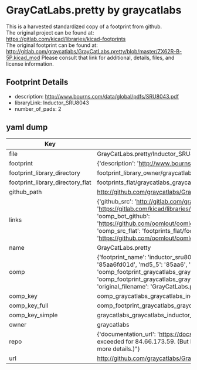 # GrayCatLabs.pretty by graycatlabs  
This is a harvested standardized copy of a footprint from github.  
The original project can be found at:  
https://gitlab.com/kicad/libraries/kicad-footprints  
The original footprint can be found at:
http://gitlab.com/graycatlabs/GrayCatLabs.pretty/blob/master/ZX62R-B-5P.kicad_mod
Please consult that link for additional, details, files, and license information.  
## Footprint Details
* description: http://www.bourns.com/data/global/pdfs/SRU8043.pdf  
* libraryLink: Inductor_SRU8043  
* number_of_pads: 2  
## yaml dump  
| Key | Value |  
| --- | --- |  
| file | GrayCatLabs.pretty/Inductor_SRU8043.kicad_mod |  
| footprint | {'description': 'http://www.bourns.com/data/global/pdfs/SRU8043.pdf', 'libraryLink': 'Inductor_SRU8043', 'number_of_pads': 2} |  
| footprint_library_directory | footprint_library_owner/graycatlabs_GrayCatLabs.pretty |  
| footprint_library_directory_flat | footprints_flat/graycatlabs_graycatlabs_inductor_sru8043/working |  
| github_path | http://github.com/graycatlabs/GrayCatLabs.pretty/blob/master/Inductor_SRU8043.kicad_mod |  
| links | {'github_src': 'http://gitlab.com/graycatlabs/GrayCatLabs.pretty/blob/master/ZX62R-B-5P.kicad_mod', 'github_src_repo': 'https://gitlab.com/kicad/libraries/kicad-footprints', 'oomp_bot': 'footprints/graycatlabs_graycatlabs_inductor_sru8043/working', 'oomp_bot_github': 'https://github.com/oomlout/oomlout_oomp_footprint_bot/tree/main/footprints/graycatlabs_graycatlabs_inductor_sru8043/working', 'oomp_src_flat': 'footprints_flat/footprints_flat/graycatlabs_graycatlabs_inductor_sru8043/working', 'oomp_src_flat_github': 'https://github.com/oomlout/oomlout_oomp_footprint_src/tree/main/footprints_flat/graycatlabs_graycatlabs_inductor_sru8043/working'} |  
| name | GrayCatLabs.pretty |  
| oomp | {'footprint_name': 'inductor_sru8043', 'library_name': 'graycatlabs', 'md5': '85aa6fd01dec2a7d0cb6f81c317ca512', 'md5_10': '85aa6fd01d', 'md5_5': '85aa6', 'md5_6': '85aa6f', 'oomp_key': 'oomp_graycatlabs_graycatlabs_inductor_sru8043', 'oomp_key_extra': 'oomp_footprint_graycatlabs_graycatlabs_inductor_sru8043', 'oomp_key_full': 'oomp_footprint_graycatlabs_graycatlabs_inductor_sru8043_85aa6f', 'oomp_key_simple': 'graycatlabs_graycatlabs_inductor_sru8043', 'original_filename': 'GrayCatLabs.pretty/Inductor_SRU8043.kicad_mod', 'owner_name': 'graycatlabs'} |  
| oomp_key | oomp_graycatlabs_graycatlabs_inductor_sru8043 |  
| oomp_key_full | oomp_footprint_graycatlabs_graycatlabs_inductor_sru8043 |  
| oomp_key_simple | graycatlabs_graycatlabs_inductor_sru8043 |  
| owner | graycatlabs |  
| repo | {'documentation_url': 'https://docs.github.com/rest/overview/resources-in-the-rest-api#rate-limiting', 'message': "API rate limit exceeded for 84.66.173.59. (But here's the good news: Authenticated requests get a higher rate limit. Check out the documentation for more details.)"} |  
| url | http://github.com/graycatlabs/GrayCatLabs.pretty |  

